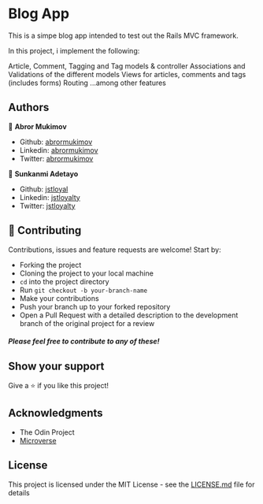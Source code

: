 # Blog App

This is a simpe blog app intended to test out the Rails MVC framework.

In this project, i implement the following:

Article, Comment, Tagging and Tag models & controller
Associations and Validations of the different models
Views for articles, comments and tags (includes forms)
Routing ...among other features


## Authors

👤 **Abror Mukimov**
- Github: [abrormukimov](https://github.com/abrormukimov)
- Linkedin: [abrormukimov](https://www.linkedin.com/in/abrormukimov)
- Twitter: [abrormukimov](https://www.twitter.com/abrormukimov)

👤 **Sunkanmi Adetayo**
- Github: [jstloyal](https://github.com/jstloyal)
- Linkedin: [jstloyalty](https://www.linkedin.com/in/jstloyalty)
- Twitter: [jstloyalty](https://www.twitter.com/jstloyalty)

## 🤝 Contributing

Contributions, issues and feature requests are welcome! Start by:

* Forking the project
* Cloning the project to your local machine
* `cd` into the project directory
* Run `git checkout -b your-branch-name`
* Make your contributions
* Push your branch up to your forked repository
* Open a Pull Request with a detailed description to the development branch of the original project for a review

##### Please feel free to contribute to any of these!


## Show your support

Give a ⭐️ if you like this project!

## Acknowledgments

- The Odin Project
- [Microverse](microverse.org)


## License

This project is licensed under the MIT License - see the [LICENSE.md](LICENSE.md) file for details
